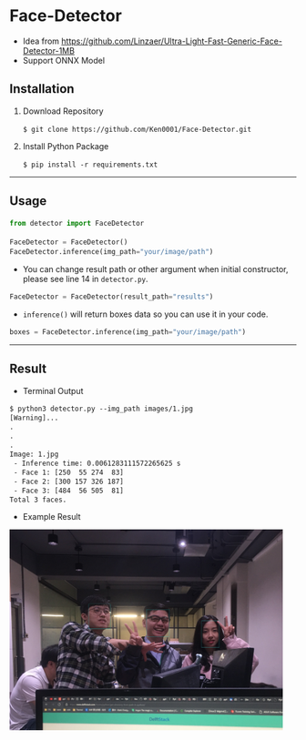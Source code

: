 # Face-Detector
* Idea from https://github.com/Linzaer/Ultra-Light-Fast-Generic-Face-Detector-1MB
* Support ONNX Model

## Installation
1. Download Repository

    ```$ git clone https://github.com/Ken0001/Face-Detector.git```

2. Install Python Package

    ```$ pip install -r requirements.txt```

---
## Usage
```python
from detector import FaceDetector

FaceDetector = FaceDetector()
FaceDetector.inference(img_path="your/image/path")
```

* You can change result path or other argument when initial constructor, please see line 14 in ```detector.py```.
```python
FaceDetector = FaceDetector(result_path="results")
```

* ```inference()``` will return boxes data so you can use it in your code.
```python
boxes = FaceDetector.inference(img_path="your/image/path")
```

---
## Result
* Terminal Output
```
$ python3 detector.py --img_path images/1.jpg
[Warning]...
.
.
.
Image: 1.jpg
 - Inference time: 0.0061283111572265625 s
 - Face 1: [250  55 274  83]
 - Face 2: [300 157 326 187]
 - Face 3: [484  56 505  81]
Total 3 faces.
```

* Example Result

<img src="https://github.com/Ken0001/Face-Detector/blob/main/results/1.jpg" width="480">

